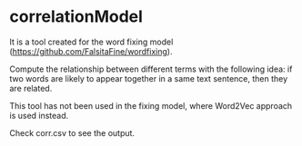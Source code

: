 # correlationModel

It is a tool created for the word fixing model (https://github.com/FalsitaFine/wordfixing).

Compute the relationship between different terms with the following idea: if two words are likely to appear together in a same text sentence, then they are related.

This tool has not been used in the fixing model, where Word2Vec approach is used instead.



Check corr.csv to see the output.


